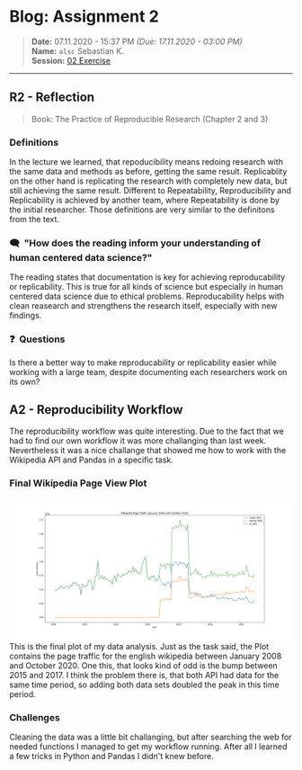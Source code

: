 # Blog: Assignment 2
> **Date:** 07.11.2020 - 15:37 PM *(Due: 17.11.2020 - 03:00 PM)*  
> **Name:** `alsc` Sebastian K.  
> **Session:** [02 Exercise](https://github.com/FUB-HCC/hcds-winter-2020/wiki/02_exercise)   
----

## R2 - Reflection
> Book: The Practice of Reproducible Research (Chapter 2 and 3)

### Definitions
In the lecture we learned, that repoducibility means redoing research with the same data and methods as before, getting the same result. Replicablity on the other hand is replicating the research with completely new data, but still achieving the same result. Different to Repeatability, Reproducibility and Replicability is achieved by another team, where Repeatability is done by the initial researcher.
Those definitions are very similar to the definitons from the text.

### 🗨️&nbsp; "How does the reading inform your understanding of human centered data science?"  
The reading states that documentation is key for achieving reproducability or replicability. This is true for all kinds of science but especially in human centered data science due to ethical problems. Reproducability helps with clean reasearch and strengthens the research itself, especially with new findings.

### ❓&nbsp; Questions
Is there a better way to make reproducability or replicability easier while working with a large team, despite documenting each researchers work on its own?

## A2 - Reproducibility Workflow
The reproducibility workflow was quite interesting. Due to the fact that we had to find our own workflow it was more challanging than last week. Nevertheless it was a nice challange that showed me how to work with the Wikipedia API and Pandas in a specific task.

### Final Wikipedia Page View Plot
![en-wikipedia_traffic_200712-202010.png](en-wikipedia_traffic_200712-202010.png)
This is the final plot of my data analysis. Just as the task said, the Plot contains the page traffic for the english wikipedia between January 2008 and October 2020. One this, that looks kind of odd is the bump between 2015 and 2017. I think the problem there is, that both API had data for the same time period, so adding both data sets doubled the peak in this time period.

### Challenges
Cleaning the data was a little bit challanging, but after searching the web for needed functions I managed to get my workflow running. After all I learned a few tricks in Python and Pandas I didn't knew before.

